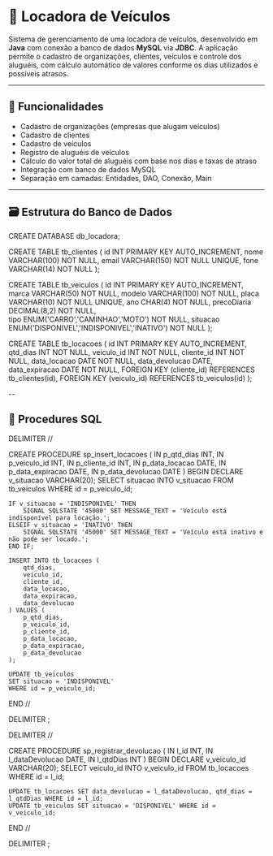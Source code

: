 # 🚗 Locadora de Veículos

Sistema de gerenciamento de uma locadora de veículos, desenvolvido em **Java** com conexão a banco de dados **MySQL** via **JDBC**. A aplicação permite o cadastro de organizações, clientes, veículos e controle dos aluguéis, com cálculo automático de valores conforme os dias utilizados e possíveis atrasos.

---

## 📌 Funcionalidades

- Cadastro de organizações (empresas que alugam veículos)
- Cadastro de clientes
- Cadastro de veículos
- Registro de aluguéis de veículos
- Cálculo do valor total de aluguéis com base nos dias e taxas de atraso
- Integração com banco de dados MySQL
- Separação em camadas: Entidades, DAO, Conexão, Main

---

## 🗃️ Estrutura do Banco de Dados

CREATE DATABASE db_locadora;

CREATE TABLE tb_clientes (
	id INT PRIMARY KEY AUTO_INCREMENT,
    nome VARCHAR(100) NOT NULL,
    email VARCHAR(150) NOT NULL UNIQUE,
    fone VARCHAR(14) NOT NULL
);

CREATE TABLE tb_veiculos (
	id INT PRIMARY KEY AUTO_INCREMENT,
    marca VARCHAR(50) NOT NULL,
    modelo VARCHAR(100) NOT NULL,
    placa VARCHAR(10) NOT NULL UNIQUE,
    ano CHAR(4) NOT NULL,
    precoDiaria DECIMAL(8,2) NOT NULL,    
    tipo ENUM('CARRO','CAMINHAO','MOTO') NOT NULL,
	situacao ENUM('DISPONIVEL','INDISPONIVEL','INATIVO') NOT NULL
);

CREATE TABLE tb_locacoes (
	id INT PRIMARY KEY AUTO_INCREMENT,
    qtd_dias INT NOT NULL,
    veiculo_id INT NOT NULL,
    cliente_id INT NOT NULL,
    data_locacao DATE NOT NULL,
    data_devolucao DATE,
    data_expiracao DATE NOT NULL,
    FOREIGN KEY (cliente_id) REFERENCES tb_clientes(id),
    FOREIGN KEY (veiculo_id) REFERENCES tb_veiculos(id)
);

--

## 🔄 Procedures SQL

DELIMITER //

CREATE PROCEDURE sp_insert_locacoes (
    IN p_qtd_dias INT,
    IN p_veiculo_id INT,
    IN p_cliente_id INT,
    IN p_data_locacao DATE,
    IN p_data_expiracao DATE,
    IN p_data_devolucao DATE
)
BEGIN
    DECLARE v_situacao VARCHAR(20);
    SELECT situacao INTO v_situacao FROM tb_veiculos WHERE id = p_veiculo_id;

    IF v_situacao = 'INDISPONIVEL' THEN
        SIGNAL SQLSTATE '45000' SET MESSAGE_TEXT = 'Veículo está indisponível para locação.';
    ELSEIF v_situacao = 'INATIVO' THEN
        SIGNAL SQLSTATE '45000' SET MESSAGE_TEXT = 'Veículo está inativo e não pode ser locado.';
    END IF;
    
    INSERT INTO tb_locacoes (
        qtd_dias,
        veiculo_id,
        cliente_id,
        data_locacao,
        data_expiracao,
        data_devolucao
    ) VALUES (
        p_qtd_dias,
        p_veiculo_id,
        p_cliente_id,
        p_data_locacao,
        p_data_expiracao,
        p_data_devolucao
    );
    
    UPDATE tb_veiculos 
    SET situacao = 'INDISPONIVEL' 
    WHERE id = p_veiculo_id;
    
END //

DELIMITER ;

DELIMITER //

CREATE PROCEDURE sp_registrar_devolucao (
    IN l_id INT,
    IN l_dataDevolucao DATE,
    IN l_qtdDias INT
)
BEGIN
    DECLARE v_veiculo_id VARCHAR(20);
    SELECT veiculo_id INTO v_veiculo_id FROM tb_locacoes WHERE id = l_id;
	
    UPDATE tb_locacoes SET data_devolucao = l_dataDevolucao, qtd_dias = l_qtdDias WHERE id = l_id;
    UPDATE tb_veiculos SET situacao = 'DISPONIVEL' WHERE id = v_veiculo_id;    
END //

DELIMITER ;
